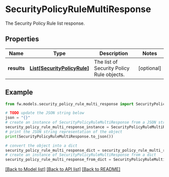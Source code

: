 # SecurityPolicyRuleMultiResponse

The Security Policy Rule list response.

## Properties

Name | Type | Description | Notes
------------ | ------------- | ------------- | -------------
**results** | [**List[SecurityPolicyRule]**](SecurityPolicyRule.md) | The list of Security Policy Rule objects. | [optional] 

## Example

```python
from fw.models.security_policy_rule_multi_response import SecurityPolicyRuleMultiResponse

# TODO update the JSON string below
json = "{}"
# create an instance of SecurityPolicyRuleMultiResponse from a JSON string
security_policy_rule_multi_response_instance = SecurityPolicyRuleMultiResponse.from_json(json)
# print the JSON string representation of the object
print(SecurityPolicyRuleMultiResponse.to_json())

# convert the object into a dict
security_policy_rule_multi_response_dict = security_policy_rule_multi_response_instance.to_dict()
# create an instance of SecurityPolicyRuleMultiResponse from a dict
security_policy_rule_multi_response_from_dict = SecurityPolicyRuleMultiResponse.from_dict(security_policy_rule_multi_response_dict)
```
[[Back to Model list]](../README.md#documentation-for-models) [[Back to API list]](../README.md#documentation-for-api-endpoints) [[Back to README]](../README.md)


